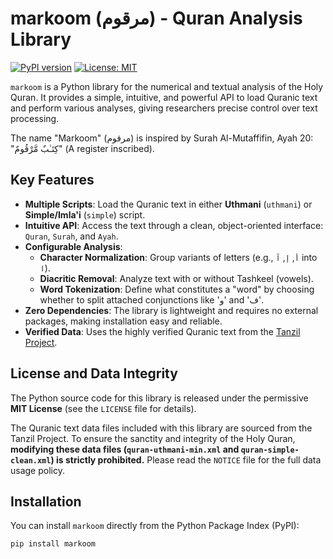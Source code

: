 # markoom (مرقوم) - Quran Analysis Library

[![PyPI version](https://badge.fury.io/py/markoom.svg)](https://badge.fury.io/py/markoom)
[![License: MIT](https://img.shields.io/badge/License-MIT-yellow.svg)](https://opensource.org/licenses/MIT)

`markoom` is a Python library for the numerical and textual analysis of the Holy Quran. It provides a simple, intuitive, and powerful API to load Quranic text and perform various analyses, giving researchers precise control over text processing.

The name "Markoom" (مرقوم) is inspired by Surah Al-Mutaffifin, Ayah 20: "كِتَـٰبٌ مَّرْقُومٌ" (A register inscribed).

## Key Features

*   **Multiple Scripts**: Load the Quranic text in either **Uthmani** (`uthmani`) or **Simple/Imla'i** (`simple`) script.
*   **Intuitive API**: Access the text through a clean, object-oriented interface: `Quran`, `Surah`, and `Ayah`.
*   **Configurable Analysis**:
    *   **Character Normalization**: Group variants of letters (e.g., `أ`, `إ`, `آ` into `ا`).
    *   **Diacritic Removal**: Analyze text with or without Tashkeel (vowels).
    *   **Word Tokenization**: Define what constitutes a "word" by choosing whether to split attached conjunctions like 'و' and 'ف'.
*   **Zero Dependencies**: The library is lightweight and requires no external packages, making installation easy and reliable.
*   **Verified Data**: Uses the highly verified Quranic text from the [Tanzil Project](http://tanzil.net).

## License and Data Integrity

The Python source code for this library is released under the permissive **MIT License** (see the `LICENSE` file for details).

The Quranic text data files included with this library are sourced from the Tanzil Project. To ensure the sanctity and integrity of the Holy Quran, **modifying these data files (`quran-uthmani-min.xml` and `quran-simple-clean.xml`) is strictly prohibited.** Please read the `NOTICE` file for the full data usage policy.

## Installation

You can install `markoom` directly from the Python Package Index (PyPI):

```bash
pip install markoom


